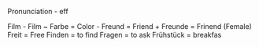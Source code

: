 Pronunciation - eff

Film - Film ~
Farbe = Color -
Freund = Friend +
Freunde = Frinend (Female)
Freit = Free
Finden = to find
Fragen = to ask
Frühstück = breakfas